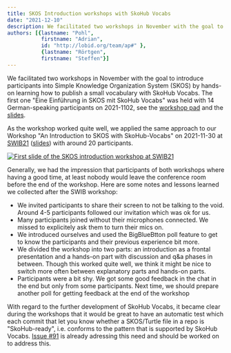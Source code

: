 ```yaml
---
title: SKOS Introduction workshops with SkoHub Vocabs
date: "2021-12-10"
description: We facilitated two workshops in November with the goal to introduce participants into Simple Knowledge Organization System (SKOS) by hands-on learning how to publish a small vocabulary with SkoHub Vocabs.
authors: [{lastname: "Pohl",
           firstname: "Adrian",
           id: "http://lobid.org/team/ap#" },
           {lastname: "Rörtgen",
           firstname: "Steffen"}]
---
```


We facilitated two workshops in November with the goal to introduce participants into Simple Knowledge Organization System (SKOS) by hands-on learning how to publish a small vocabulary with SkoHub Vocabs. The first one "Eine Einführung in SKOS mit SkoHub Vocabs" was held with 14 German-speaking participants on 2021-1102, see the [workshop pad](https://pad.gwdg.de/s/OCbQBibi2) and the [slides](https://pad.gwdg.de/p/einfuehrung-in-skos-mit-skohub).

As the workshop worked quite well, we applied the same approach to our Workshop "An Introduction to SKOS with SkoHub-Vocabs" on 2021-11-30 at [SWIB21](https://swib.org/swib21) ([slides](https://pad.gwdg.de/p/introduction-in-skos-with-skohub)) with around 20 participants.

[![First slide of the SKOS introduction workshop at SWIB21](/slides.png)](https://pad.gwdg.de/p/introduction-in-skos-with-skohub)

Generally, we had the impression that participants of both workshops where having a good time, at least nobody would leave the conference room before the end of the workshop. Here are some notes and lessons learned we collected after the SWIB workshop:

- We invited participants to share their screen to not be talking to the void. Around 4-5 participants followed our invitation which was ok for us.
- Many participants joined without their microphones connected. We missed to explicitely ask them to turn their mics on.
- We introduced ourselves and used the BigBlueBtton poll feature to get to know the participants and their previous experience bit more.
- We divided the workshop into two parts: an introduction as a frontal presentation and a hands-on part with discussion and q&a phases in between. Though this worked quite well, we think it might be nice to switch more often between explanatory parts and hands-on parts.
- Participants were a bit shy. We got some good feedback in the chat in the end but only from some participants. Next time, we should prepare another poll for getting feedback at the end of the workshop

With regard to the further development of SkoHub Vocabs, it became clear during the workshops that it would be great to have an automatic test which each commit  that let you know whether a SKOS/Turtle file in a repo is "SkoHub-ready", i.e. conforms to the pattern that is supported by SkoHub Vocabs. [Issue #91](https://github.com/skohub-io/skohub-vocabs/issues/91) is already adressing this need and should be worked on to address this.